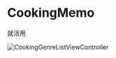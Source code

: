 # CookingMemo
就活用


![CookingGenreListViewController](https://user-images.githubusercontent.com/34275225/109037752-6c96c600-770e-11eb-9a1f-95f29de58895.jpg)
